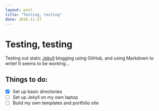 ```yaml
---
layout: post
title: "Testing, testing"
date: 2016-11-27
---
```


# Testing, testing

Testing out static [Jekyll](http://jekyllrb.com) blogging using GitHub, and using Markdown to write! It seems to be working...

## Things to do:
- [x] Set up basic directories
- [ ] Set up Jekyll on my own laptop
- [ ] Build my own templates and portfolio site
